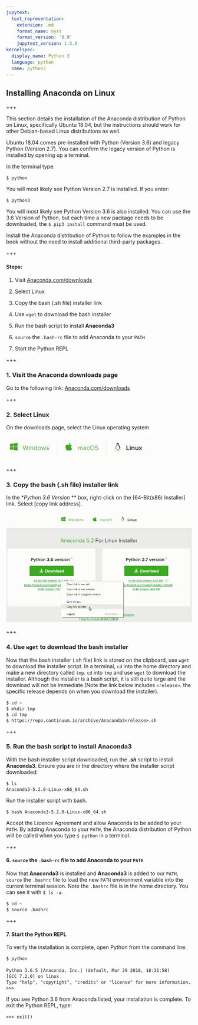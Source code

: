 ```yaml
---
jupytext:
  text_representation:
    extension: .md
    format_name: myst
    format_version: '0.9'
    jupytext_version: 1.5.0
kernelspec:
  display_name: Python 3
  language: python
  name: python3
---
```


## Installing Anaconda on Linux

+++

This section details the installation of the Anaconda distribution of Python on Linux, specifically Ubuntu 18.04, but the instructions should work for other Debian-based Linux distributions as well.

Ubuntu 18.04 comes pre-installed with Python (Version 3.6) and legacy Python (Version 2.7). You can confirm the legacy version of Python is installed by opening up a terminal.

In the terminal type:

```text
$ python
```

You will most likely see Python Version 2.7 is installed. If you enter:

```text
$ python3
```

You will most likely see Python Version 3.6 is also installed. You can use the 3.6 Version of Python, but each time a new package needs to be downloaded, the ```$ pip3 install``` command must be used.

Install the Anaconda distribution of Python to follow the examples in the book without the need to install additional third-party packages.

+++

#### Steps:

1. Visit [Anaconda.com/downloads](https://www.anaconda.com/download/)

2. Select Linux

3. Copy the bash (.sh file) installer link

4. Use ```wget``` to download the bash installer

5. Run the bash script to install **Anaconda3**

6. ```source``` the ```.bash-rc``` file to add Anaconda to your ```PATH```

7. Start the Python REPL

+++

### 1. Visit the Anaconda downloads page

Go to the following link: [Anaconda.com/downloads](https://www.anaconda.com/download/)

+++

### 2. Select Linux

On the downloads page, select the Linux operating system

![Anaconda downloads page operating systems option. Notice Linux is selected](images/Anaconda_download_linux.png)

+++

### 3. Copy the bash (.sh file) installer link

In the **Python 3.6 Version* ** box, right-click on the [64-Bit(x86) Installer] link. Select [copy link address].

![Anaconda installation on Linux, Copy the download link address.](images/anaconda_install_linux_copy_link_address.png)

+++

### 4. Use ```wget``` to download the bash installer

Now that the bash installer (.sh file) link is stored on the clipboard, use ```wget``` to download the installer script. In a terminal, ```cd``` into the home directory and make a new directory called ```tmp```. ```cd``` into ```tmp``` and use ```wget``` to download the installer. Although the installer is a bash script, it is still quite large and the download will not be immediate (Note the link below includes ```<release>```. the specific release depends on when you download the installer).
    
```text
$ cd ~
$ mkdir tmp
$ cd tmp
$ https://repo.continuum.io/archive/Anaconda3<release>.sh
```

+++

### 5. Run the bash script to install **Anaconda3**

With the bash installer script downloaded, run the **_.sh_** script to install **Anaconda3**. Ensure you are in the directory where the installer script downloaded:
    
```text
$ ls
Anaconda3-5.2.0-Linux-x86_64.sh
```

Run the installer script with bash.

```text
$ bash Anaconda3-5.2.0-Linux-x86_64.sh
```

Accept the Licence Agreement and allow Anaconda to be added to your ```PATH```. By adding Anaconda to your ```PATH```, the Anaconda distribution of Python will be called when you type ```$ python``` in a terminal.

+++

####  6. ```source``` the ```.bash-rc``` file to add Anaconda to your ```PATH```

Now that **Anaconda3** is installed and **Anaconda3** is added to our ```PATH```, ```source``` the ```.bashrc``` file to load the new ```PATH``` environment variable into the current terminal session. Note the ```.bashrc``` file is in the home directory. You can see it with ```$ ls -a```.
    
```text
$ cd ~
$ source .bashrc
```

+++

#### 7. Start the Python REPL

To verify the installation is complete, open Python from the command line:

```text
$ python

Python 3.6.5 |Anaconda, Inc.| (default, Mar 29 2018, 18:21:58)
[GCC 7.2.0] on linux
Type "help", "copyright", "credits" or "license" for more information.
>>>
```

If you see Python 3.6 from Anaconda listed, your installation is complete. To exit the Python REPL, type:

```text
>>> exit()
```

